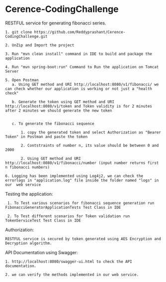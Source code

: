 # Cerence-CodingChallenge


RESTFUL service for generating fibonacci series.

    1. git clone https://github.com/Reddyprashant/Cerence-CodingChallenge.git
    
    2. UnZip and Import the project
    
    3. Run "mvn clean install" command in IDE to build and package the application
    
    4. Run "mvn spring-boot:run" Command to Run the application on Tomcat Server

    5. Open Postman
       a. Using GET method and URI http://localhost:8080/v1/fibonacci/ we can check whether our application is working or not just a "health check"
       
       b. Generate the token using GET method and URI http://localhost:8080/v1/token and Token validity is for 2 minutes after 2 minutes we should generate the new token
       
   
       c. To generate the fibonacci sequence 
   
           1. copy the generated token and select Authorization as "Bearer Token" in Postman and paste the token
           
           2. Contstraints of number n, its value should be between 0 and 2000
       
           2. Using GET method and URI http://localhost:8080/v1/fibonacci/number (input number returns first n fibonacci numbers)
           
    6. Logging has been implemented using Log4j2, we can check the errorlogs in "application.log" file inside the folder named "logs" in our  web service
     
Testing the application:

     1. To Test various scenarios for fibonacci sequence generation run FibonacciGeneratorApplicationTests Test Class in IDE

     2. To Test different scenarios for Token validation run TokenServiceTest Test Class in IDE
    
Authorization:

    RESTFUL service is secured by token generated using AES Encryption and Decryption algorithm.


API Documentation using Swagger:

    1. http://localhost:8080/swagger-ui.html to check the API documentation.
    
    2. we can verify the methods implemented in our web service. 


